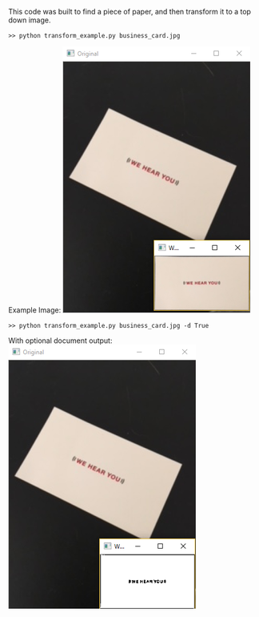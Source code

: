 This code was built to find a piece of paper, and then transform it to a top down image.

```
>> python transform_example.py business_card.jpg
```
Example Image:
![Alt text](result.png?raw=true "Original Image w/ four point transform")

```
>> python transform_example.py business_card.jpg -d True
```
With optional document output:
![Alt text](result_doc.png?raw=true "Original Image w/ four point transform as document")
